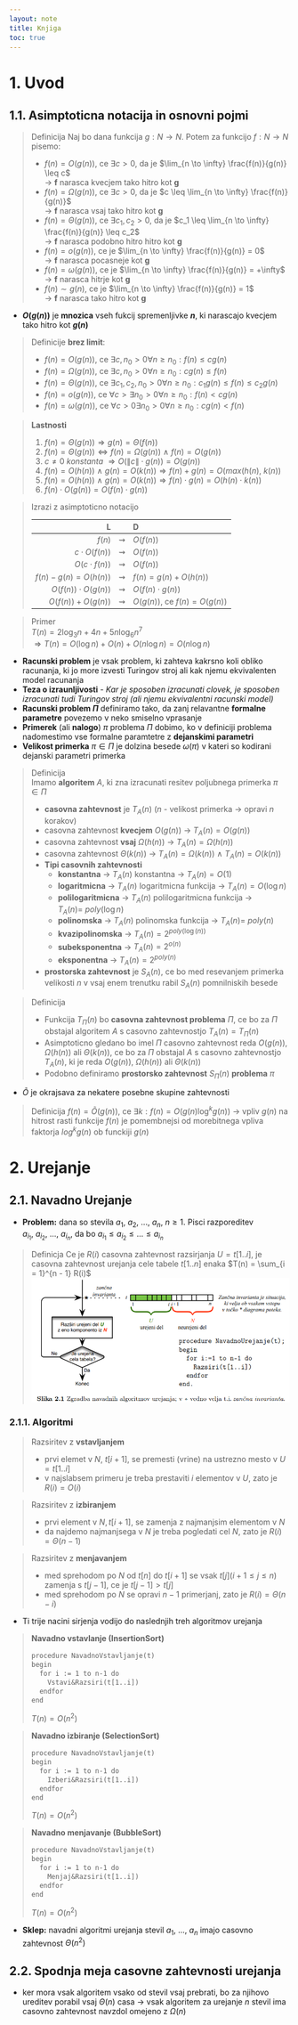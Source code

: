 ```yaml
---
layout: note
title: Knjiga
toc: true
---
```


# 1. Uvod
## 1.1. Asimptoticna notacija in osnovni pojmi

> <t-def>Definicija</t-def>
> Naj bo dana funkcija $g : N \to N$. Potem za funkcijo $f : N \to N$ pisemo:
> - $f(n) = O(g(n))$, ce $\exists c > 0$, da je $\lim_{n \to \infty} \frac{f(n)}{g(n)} \leq c$  
>   → <c-r><b>f</b> narasca kvecjem tako hitro kot <b>g</b></c-r> 
> - $f(n) = \Omega(g(n))$, ce $\exists c > 0$, da je $c \leq \lim_{n \to \infty} \frac{f(n)}{g(n)}$    
>   → <c-r><b>f</b> narasca vsaj tako hitro kot <b>g</b></c-r> 
> - $f(n) = \Theta(g(n))$, ce $\exists c_1, c_2 > 0$, da je $c_1 \leq \lim_{n \to \infty} \frac{f(n)}{g(n)} \leq c_2$    
>   → <c-r><b>f</b> narasca podobno hitro hitro kot <b>g</b></c-r> 
> - $f(n) = o(g(n))$, ce je $\lim_{n \to \infty} \frac{f(n)}{g(n)} = 0$  
>   → <c-r><b>f</b> narasca pocasneje kot <b>g</b></c-r> 
> - $f(n) = \omega(g(n))$, ce je $\lim_{n \to \infty} \frac{f(n)}{g(n)} = +\infty$  
>   → <c-r><b>f</b> narasca hitrje kot <b>g</b></c-r> 
> - $f(n) \sim g(n)$, ce je $\lim_{n \to \infty} \frac{f(n)}{g(n)} = 1$  
>   → <c-r><b>f</b> narasca tako hitro kot <b>g</b></c-r> 

- **$O(g(n))$** je **mnozica** vseh fukcij spremenljivke **$n$**, ki narascajo kvecjem tako hitro kot **$g(n)$**

> Definicije **brez limit**:
> - $f(n) = O(g(n))$, ce $\exists c, n_0 > 0 \forall n \geq n_0 : f(n) \leq cg(n)$
> - $f(n) = \Omega(g(n))$, ce $\exists c, n_0 > 0 \forall n \geq n_0 : cg(n) \leq f(n)$
> - $f(n) = \Theta(g(n))$, ce $\exists c_1, c_2, n_0 > 0 \forall n \geq n_0 : c_1g(n) \leq f(n) \leq c_2g(n)$
> - $f(n) = o(g(n))$, ce $\forall c > \exists n_0 > 0 \forall n \geq n_0 : f(n) < cg(n)$
> - $f(n) = \omega(g(n))$, ce $\forall c > 0 \exists n_0 > 0 \forall n \geq n_0 : cg(n) < f(n)$


> **Lastnosti**
> 1. $f(n) = \Theta(g(n)) \Rightarrow g(n) = \Theta(f(n))$
> 2. $f(n) = \Theta(g(n)) \Leftrightarrow f(n) = \Omega(g(n)) \ \wedge \ f(n) = O(g(n))$
> 3. $c \not ={0} \ konstanta \ \Rightarrow O(\|c\| \cdot g(n)) = O(g(n))$ 
> 4. $f(n) = O(h(n)) \ \wedge \ g(n) = O(k(n)) \Rightarrow f(n) + g(n) = O(max(h(n),\ k(n))$
> 5. $f(n) = O(h(n)) \ \wedge \ g(n) = O(k(n)) \Rightarrow f(n) \cdot g(n) = O(h(n) \cdot k(n))$
> 6. $f(n) \cdot O(g(n)) = O(f(n) \cdot g(n))$

> Izrazi z asimptoticno notacijo  
> 
> |**L**||**D**|
> |-:|:-:|:-|
> |$f(n)$|⇝|$O(f(n))$|
> |$c \cdot O(f(n))$|⇝|$O(f(n))$|
> |$O(c \cdot f(n))$|⇝|$O(f(n))$|
> |$f(n) - g(n) = O(h(n))$|⇝|$f(n) = g(n) + O(h(n))$|
> |$O(f(n)) \cdot O(g(n))$|⇝|$O(f(n) \cdot g(n))$|
> |$O(f(n)) + O(g(n))$|⇝|$O(g(n))$, ce $f(n) = O(g(n))$|

> <t-ex>Primer</t-ex>   
> $T(n) = 2 \log_{3} n + 4n + 5n \log_{6} n^7$  
> $\Rightarrow T(n) = O(\log n) + O(n) + O(n \log n) = O(n \log n)$

- **Racunski problem** je vsak problem, ki zahteva kakrsno koli obliko racunanja, ki jo more izvesti Turingov stroj ali kak njemu ekvivalenten model racunanja
- **Teza o izraunljivosti** - *Kar je sposoben izracunati clovek, je sposoben izracunati tudi Turingov stroj (ali njemu ekvivalentni racunski model)*
- **Racunski problem $\Pi$** definiramo tako, da zanj relavantne **formalne parametre** povezemo v neko smiselno vprasanje
- **Primerek** (ali **nalogo**) $\pi$ problema $\Pi$ dobimo, ko v definiciji problema nadomestimo vse formalne paramtetre z **dejanskimi parametri**
- **Velikost primerka** $\pi \in \Pi$ je dolzina besede $\omega(\pi)$ v kateri so kodirani dejanski parametri primerka

> <t-def>Definicija</t-def>  
> Imamo **algoritem** $A$, ki zna izracunati resitev poljubnega primerka $\pi \in \Pi$
> - **casovna zahtevnost** je $T_A(n)$ ($n$ - velikost primerka → opravi $n$ korakov)
> - casovna zahtevnost **kvecjem** $O(g(n))$ → $T_A(n) = O(g(n))$
> - casovna zahtevnost **vsaj** $\Omega(h(n))$ → $T_A(n) = \Omega(h(n))$
> - casovna zahtevnost $\Theta(k(n))$ → $T_A(n) = \Omega(k(n)) \ \wedge \ T_A(n) = O(k(n))$
> - **Tipi casovnih zahtevnosti**
>   - **konstantna** → $T_A(n)$ konstantna → $T_A(n) = O(1)$
>   - **logaritmicna** → $T_A(n)$ logaritmicna funkcija → $T_A(n) = O(\log n)$
>   - **polilogaritmicna** → $T_A(n)$ polilogaritmicna funkcija → $T_A(n) =\ poly(\log n)$
>   - **polinomska** → $T_A(n)$ polinomska funkcija → $T_A(n) =\ poly(n)$
>   - **kvazipolinomska** → $T_A(n) = 2^{poly(\log(n))}$
>   - **subeksponentna** → $T_A(n) = 2^{o(n)}$
>   - **eksponentna** → $T_A(n) = 2^{poly(n)}$
> - **prostorska zahtevnost** je $S_A(n)$, ce bo med resevanjem primerka velikosti $n$ v vsaj enem trenutku rabil $S_A(n)$ pomnilniskih besede


> <t-def>Definicija</t-def> 
> - Funkcija $T_{\Pi}(n)$ bo **casovna zahtevnost problema** $\Pi$, ce bo za $\Pi$ obstajal algoritem $A$ s casovno zahtevnostjo $T_A(n) = T_{\Pi}(n)$
> - Asimptoticno gledano bo imel $\Pi$ casovno zahtevnost reda $O(g(n))$, $\Omega(h(n))$ ali $\Theta(k(n))$, ce bo za $\Pi$ obstajal $A$ s casovno zahtevnostjo $T_A(n)$, ki je reda $O(g(n))$, $\Omega(h(n))$ ali $\Theta(k(n))$
> - Podobno definiramo **prostorsko zahtevnost** $S_{\Pi}(n)$ **problema** $\pi$

- $\tilde{O}$ je okrajsava za nekatere posebne skupine zahtevnosti
  
> <t-def>Definicija</t-def> 
> $f(n) = \tilde{O}(g(n))$, ce $\exists k : f(n) = O(g(n) \log^k g(n))$
> → vpliv $g(n)$ na hitrost rasti funkcije $f(n)$ je pomembnejsi od morebitnega vpliva faktorja $log^kg(n)$ ob funckiji $g(n)$

# 2. Urejanje
## 2.1. Navadno Urejanje
- **<c-r>Problem:</c-r>** dana so stevila $a_1,\ a_2,\ ...,\ a_n,\ n \geq 1$. Pisci razporeditev $a_{i_1},\ a_{i_2},\ ...,\ a_{i_n}$,  da bo $a_{i_1} \leq a_{i_2} \leq ... \leq a_{i_n}$

> <t-def>Definicja</t-def>
> Ce je $R(i)$ casovna zahtevnost razsirjanja $U = t[1..i]$, je casovna zahtevnost urejanja cele tabele $t[1..n]$ enaka $T(n) = \sum_{i = 1}^{n - 1} R(i)$ 
> ![](img-knjiga/navadno_urejanje.png)

### 2.1.1. Algoritmi
> Razsiritev z **vstavljanjem**
> - prvi elemet v $N,\ t[i + 1]$, se premesti (vrine) na ustrezno mesto v $U = t[1..i]$
> - v najslabsem primeru je treba prestaviti $i$ elementov v $U$, zato je $R(i) = O(i)$

> Razsiritev z **izbiranjem**
> - prvi element v $N, t[i+1]$, se zamenja z najmanjsim elementom v $N$
> - da najdemo najmanjsega v $N$ je treba pogledati cel $N$, zato je $R(i) = \Theta(n - 1)$

> Razsiritev z **menjavanjem**
> - med sprehodom po $N$ od $t[n]$ do $t[i+1]$ se vsak $t[j] (i+1 \leq j \leq n)$ zamenja s $t[j-1]$, ce je $t[j-1] > t[j]$
> - med sprehodom po $N$ se opravi $n-1$ primerjanj, zato je $R(i) = \Theta(n-i)$

- Ti trije nacini sirjenja vodijo do naslednjih treh algoritmov urejanja

> **Navadno vstavlanje (InsertionSort)**
> ```
> procedure NavadnoVstavljanje(t)
> begin
>   for i := 1 to n-1 do
>     Vstavi&Razsiri(t[1..i])
>   endfor
> end
> ```
> 
> $T(n) = O(n^2)$

> **Navadno izbiranje (SelectionSort)**
> ```
> procedure NavadnoVstavljanje(t)
> begin
>   for i := 1 to n-1 do
>     Izberi&Razsiri(t[1..i])
>   endfor
> end
> ```
>
> $T(n) = O(n^2)$

> **Navadno menjavanje (BubbleSort)**
> ```
> procedure NavadnoVstavljanje(t)
> begin
>   for i := 1 to n-1 do
>     Menjaj&Razsiri(t[1..i])
>   endfor
> end
> ```
>
> $T(n) = O(n^2)$

- **<c-r>Sklep:</c-r>** navadni algoritmi urejanja stevil $a_1,\ ...,\ a_n$ imajo casovno zahtevnost $\Theta(n^2)$

## 2.2. Spodnja meja casovne zahtevnosti urejanja
- ker mora vsak algoritem vsako od stevil vsaj prebrati, bo za njihovo ureditev porabil vsaj $\Theta(n)$ casa → vsak algoritem za urejanje $n$ stevil ima casovno zahtevnost navzdol omejeno z $\Omega(n)$